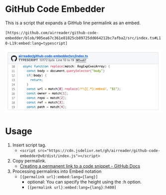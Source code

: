 # GitHub Code Embedder
This is a script that expands a GitHub line permalink as an embed.

`[https://github.com/airreader/github-code-embedder/blob/905ea67c361e81825cb89725dd664212bc7afba2/src/index.ts#L10-L19:embed:lang=typescript]`

![embeded screenshot](screenshot.png)

# Usage
1. Insert script tag.
    - `<script src="https://cdn.jsdelivr.net/gh/airreader/github-code-embedder@v0/dist/index.js"></script>`
2. Copy permalink.
    - [Creating a permanent link to a code snippet - GitHub Docs](https://docs.github.com/get-started/writing-on-github/working-with-advanced-formatting/creating-a-permanent-link-to-a-code-snippet)
3. Processing permalinks into Embed notation
    - `[{permalink url}:embed:lang={lang}]`
        - optional: You can specify the height using the :h option.
        - `[{permalink url}:embed:lang={lang}:h400]`
